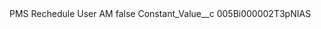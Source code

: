 <?xml version="1.0" encoding="UTF-8"?>
<CustomMetadata xmlns="http://soap.sforce.com/2006/04/metadata" xmlns:xsi="http://www.w3.org/2001/XMLSchema-instance" xmlns:xsd="http://www.w3.org/2001/XMLSchema">
    <label>PMS Rechedule User AM</label>
    <protected>false</protected>
    <values>
        <field>Constant_Value__c</field>
        <value xsi:type="xsd:string">005Bi000002T3pNIAS</value>
    </values>
</CustomMetadata>
